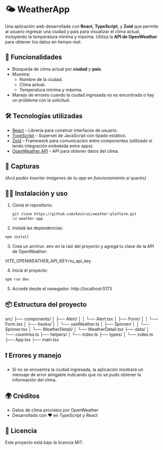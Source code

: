 # 🌤️ WeatherApp

Una aplicación web desarrollada con **React**, **TypeScript**, y **Zoid** que permite al usuario ingresar una ciudad y país para visualizar el clima actual, incluyendo la temperatura mínima y máxima. Utiliza la **API de OpenWeather** para obtener los datos en tiempo real.

## 🚀 Funcionalidades

- Búsqueda de clima actual por **ciudad** y **país**.
- Muestra:
  - Nombre de la ciudad.
  - Clima actual.
  - Temperatura mínima y máxima.
- Manejo de errores cuando la ciudad ingresada no es encontrada o hay un problema con la solicitud.

## 🛠️ Tecnologías utilizadas

- [React](https://reactjs.org/) – Librería para construir interfaces de usuario.
- [TypeScript](https://www.typescriptlang.org/) – Superset de JavaScript con tipado estático.
- [Zoid](https://github.com/krakenjs/zoid) – Framework para comunicación entre componentes (utilizado si tenés integración embebida entre apps).
- [OpenWeather API](https://openweathermap.org/api) – API para obtener datos del clima.

## 📸 Capturas

_(Acá podés insertar imágenes de tu app en funcionamiento si querés)_

## 🧑‍💻 Instalación y uso

1. Cloná el repositorio:

   ```bash
   git clone https://github.com/kevirui/weather-plaftorm.git
   cd weather-app
   ```

2. Instalá las dependencias:

  ```bash
  npm install
  ```

3. Creá un archivo .env en la raíz del proyecto y agregá tu clave de la API de OpenWeather:

VITE_OPENWEATHER_API_KEY=tu_api_key

4. Iniciá el proyecto:

  ```bash
  npm run dev
  ```

5. Accedé desde el navegador: http://localhost:5173

## 📦 Estructura del proyecto
src/
├── components/
│   ├── Alert/
│   │   └── Alert.tsx
│   ├── Form/
│   │   └── Form.tsx
│   ├── hooks/
│   │   └── useWeather.ts
│   ├── Spinner/
│   │   └── Spinner.tsx
│   └── WeatherDetail/
│       └── WeatherDetail.tsx
├── data/
│   └── countries.ts
├── helpers/
│   └── index.ts
├── types/
│   └── index.ts
├── App.tsx
├── main.tsx

## ❗ Errores y manejo

- Si no se encuentra la ciudad ingresada, la aplicación mostrará un mensaje de error amigable indicando que no se pudo obtener la información del clima.

## 🌍 Créditos

- Datos de clima provistos por OpenWeather
- Desarrollado con ❤️ en TypeScript y React

## 📄 Licencia
Este proyecto está bajo la licencia MIT.
